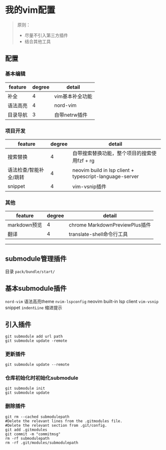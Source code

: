 # 我的vim配置

> 原则：
> - 尽量不引入第三方插件
> - 结合其他工具

## 配置

### 基本编辑
|  feature   | degree | detail |
|  ----  | ----  | ---- |
| 补全  | 4 |  vim基本补全功能 |
| 语法高亮  | 4 | nord-vim |
| 目录导航  | 3 | 自带netrw插件 |

### 项目开发
|  feature   | degree | detail |
|  ----  | ----  | ---- |
| 搜索替换  | 4 | 自带搜索替换功能，整个项目的搜索使用fzf + rg |
| 语法检查/智能补全/跳转  | 4 | neovim build in lsp client + typescript-language-server  |
| snippet  | 4 | vim-vsnip插件 |

### 其他
|  feature   | degree | detail |
|  ----  | ----  | ---- |
| markdown预览  | 4 | chrome MarkdownPreviewPlus插件 |
| 翻译 | 4 | translate-shell命令行工具 |

---

## submodule管理插件
目录 `pack/bundle/start/`

## 基本submodule插件
`nord-vim` 语法高亮theme
`nvim-lspconfig` neovim built-in lsp client
`vim-vsnip` snippet
`indentLine` 缩进提示

## 引入插件
```
git submodule add url path
git submodule update -remote
```

### 更新插件
```
git submodule update --remote
```

### 仓库初始化时初始化submodule
```
git submodule init
git submodule update
```

### 删除插件
```
git rm --cached submodulepath
#Delete the relevant lines from the .gitmodules file.
#Delete the relevant section from .git/config.
git add .gitmodules
git commit -m "commitmsg"
rm -rf submodulepath
rm -rf .git/modules/submodulepath
```
